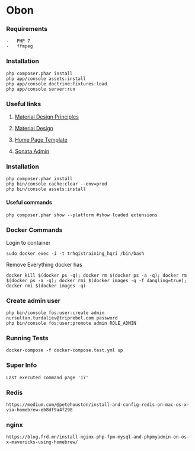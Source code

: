 Obon
==========

### Requirements
    -   PHP 7
    -   ffmpeg

### Installation
    php composer.phar install
    php app/console assets:install
    php app/console doctrine:fixtures:load
    php app/console server:run

### Useful links
1. [Material Design Principles](https://material.google.com/)

2. [Material Design](https://getmdl.io/)

3. [Home Page Template](https://getmdl.io/templates/android-dot-com/index.html)

4. [Sonata Admin](https://sonata-project.org/bundles/)



### Installation

    php composer.phar install
    php bin/console cache:clear --env=prod
    php bin/console assets:install

#### Useful commands

    php composer.phar show --platform #show loaded extensions

### Docker Commands

Login to container

    sudo docker exec -i -t trhqistraining_hqri /bin/bash

Remove Everything docker has

    docker kill $(docker ps -q); docker rm $(docker ps -a -q); docker rm $(docker ps -a -q); docker rmi $(docker images -q -f dangling=true); docker rmi $(docker images -q)

### Create admin user
    php bin/console fos:user:create admin nursultan.turdaliev@triprebel.com password
    php bin/console fos:user:promote admin ROLE_ADMIN

### Running Tests

    docker-compose -f docker-compose.test.yml up
    
### Super Info
    Last executed command page '17'
    

### Redis

    https://medium.com/@petehouston/install-and-config-redis-on-mac-os-x-via-homebrew-eb8df9a4f298
    
### nginx
    
    https://blog.frd.mn/install-nginx-php-fpm-mysql-and-phpmyadmin-on-os-x-mavericks-using-homebrew/